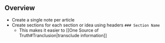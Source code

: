 ## Overview
- Create a single note per article
- Create sections for each section or idea using headers `### Section Name`
	- This makes it easier to [[One Source of Truth#Tranclusion|transclude information]]

